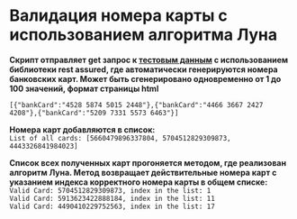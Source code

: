 # Валидация номера карты с использованием алгоритма Луна

**Скрипт отправляет get запрос к [тестовым данным](https://api.randomdatatools.ru/?count=50&params=bankCard) с использованием библиотеки rest assured, где автоматически генерируются номера банковских карт. Может быть сгенерировано одновременно от 1 до 100 значений, формат страницы html**  

```[{"bankCard":"4528 5874 5015 2448"},{"bankCard":"4466 3667 2427 4208"},{"bankCard":"5209 7331 5573 6463"}]```

**Номера карт добавляются в список:**  
`List of all cards: [5660479896337804, 5704512829309873, 4443326841984023]`

**Список всех полученных карт прогоняется методом, где реализован алгоритм Луна. Метод возвращает действительные номера карт с указанием индекса корректного номера карты в общем списке:**  
`Valid Card: 5704512829309873, index in the list: 1`  
`Valid Card: 5913623422888184, index in the list: 11`  
`Valid Card: 4490410229752563, index in the list: 17`  



